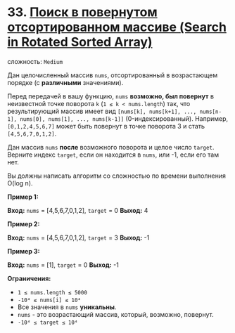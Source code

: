 # 33. [Поиск в повернутом отсортированном массиве (Search in Rotated Sorted Array)](https://leetcode.com/problems/search-in-rotated-sorted-array/description/)

сложность: `Medium`

Дан целочисленный массив `nums`, отсортированный в возрастающем порядке (с **различными** значениями).

Перед передачей в вашу функцию, `nums` **возможно, был повернут** в неизвестной точке поворота `k` (`1 ≤ k < nums.length`) так, что результирующий массив имеет вид `[nums[k], nums[k+1], ..., nums[n-1], nums[0], nums[1], ..., nums[k-1]]` (0-индексированный). Например, `[0,1,2,4,5,6,7]` может быть повернут в точке поворота 3 и стать `[4,5,6,7,0,1,2]`.

Дан массив `nums` **после** возможного поворота и целое число `target`. Верните индекс `target`, если он находится в `nums`, или -1, если его там нет.

Вы должны написать алгоритм со сложностью по времени выполнения O(log n).

**Пример 1:**

**Вход:** `nums` = [4,5,6,7,0,1,2], `target` = 0
**Выход:** 4

**Пример 2:**

**Вход:** `nums` = [4,5,6,7,0,1,2], `target` = 3
**Выход:** -1

**Пример 3:**

**Вход:** `nums` = [1], `target` = 0
**Выход:** -1

**Ограничения:**

*   `1 ≤ nums.length ≤ 5000`
*   `-10⁴ ≤ nums[i] ≤ 10⁴`
*   Все значения в `nums` **уникальны**.
*   `nums` - это возрастающий массив, который, возможно, повернут.
*   `-10⁴ ≤ target ≤ 10⁴`